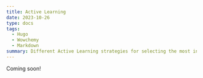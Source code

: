 ```yaml
---
title: Active Learning
date: 2023-10-26
type: docs
tags:
  - Hugo
  - Wowchemy
  - Markdown
summary: Different Active Learning strategies for selecting the most informative images to train object dectors models.
---
```


Coming soon!
